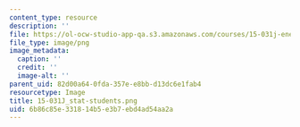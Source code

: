 ```yaml
---
content_type: resource
description: ''
file: https://ol-ocw-studio-app-qa.s3.amazonaws.com/courses/15-031j-energy-decisions-markets-and-policies-spring-2012/6b86c85e331814b5e3b7ebd4ad54aa2a_15-031J_stat-students.png
file_type: image/png
image_metadata:
  caption: ''
  credit: ''
  image-alt: ''
parent_uid: 82d00a64-0fda-357e-e8bb-d13dc6e1fab4
resourcetype: Image
title: 15-031J_stat-students.png
uid: 6b86c85e-3318-14b5-e3b7-ebd4ad54aa2a
---
```

